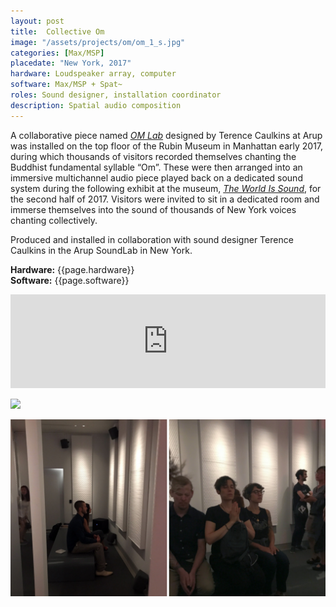 ```yaml
---
layout: post
title:  Collective Om
image: "/assets/projects/om/om_1_s.jpg"
categories: [Max/MSP]
placedate: "New York, 2017"
hardware: Loudspeaker array, computer
software: Max/MSP + Spat~
roles: Sound designer, installation coordinator
description: Spatial audio composition
---
```


<p>A collaborative piece named <a href="https://rubinmuseum.org/events/exhibitions/om-lab"><span style="font-style: italic;">OM Lab</span></a> designed by Terence Caulkins at Arup was installed on the top floor of the Rubin Museum in Manhattan early 2017, during which thousands of visitors recorded themselves chanting the Buddhist fundamental syllable “Om”. These were then arranged into an immersive multichannel audio piece played back on a dedicated sound system during the following exhibit at the museum, <a href="https://rubinmuseum.org/events/exhibitions/the-world-is-sound"><span style="font-style: italic;">The World Is Sound</span></a>, for the second half of 2017. Visitors were invited to sit in a dedicated room and immerse themselves into the sound of thousands of New York voices chanting collectively.</p>

<p>Produced and installed in collaboration with sound designer Terence Caulkins in the Arup SoundLab in New York.</p>

<p><b>Hardware:</b> {{page.hardware}}<br/>
<b>Software:</b> {{page.software}}</p>

<iframe width="100%" scrolling="no" frameborder="no" allow="autoplay" src="https://w.soundcloud.com/player/?url=https%3A//api.soundcloud.com/tracks/852547093&color=%23ff5500&auto_play=false&hide_related=false&show_comments=true&show_user=true&show_reposts=false&show_teaser=true&visual=true"></iframe>

<p><img src="{{ page.image }}"></p>
<p><img src="/assets/projects/om/om_2_3.jpg"></p>